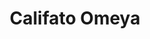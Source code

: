 ﻿---
title: "Califato Omeya"
permalink: periodes_537.html
layout: periode
dataInici: 661
dataFi: 750
sidebar: periodes
pares:
  - 159:
    title: "Expansión del Islam"
    dataInici: "(632)"
    dataFi: "(1250)"

fills:
  - 160:
    title: "Conquista de la Península Ibérica"
    dataInici: "(711)"
    dataFi: "(732)"

jocsPrincipals:
jocsEscenaris:
jocsEpoca:
jocsEpocaEscenaris:
---
